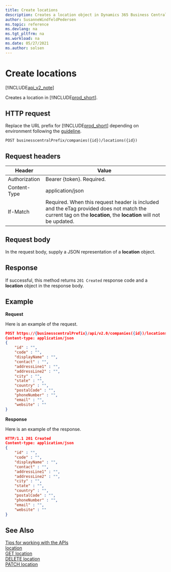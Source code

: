 ```yaml
---
title: Create locations
description: Creates a location object in Dynamics 365 Business Central.
author: SusanneWindfeldPedersen
ms.topic: reference
ms.devlang: na
ms.tgt_pltfrm: na
ms.workload: na
ms.date: 05/27/2021
ms.author: solsen
---
```


<!-- NOTE: This article is an auto-generated stub from the metadata file. -->
<!-- The sections marked with an EDIT_IS_REQUIRED require manual editing. -->
# Create locations

[!INCLUDE[api_v2_note](../../../includes/api_v2_note.md)]

Creates a location in [!INCLUDE[prod_short](../../../includes/prod_short.md)].

## HTTP request

Replace the URL prefix for [!INCLUDE[prod_short](../../../includes/prod_short.md)] depending on environment following the [guideline](../../v2.0/endpoints-apis-for-dynamics.md).
<!-- START>EDIT_IS_REQUIRED. There URL for accessing the endpoint might be different or there might be more than one -->
```
POST businesscentralPrefix/companies({id})/locations({id})
```
<!-- END>EDIT_IS_REQUIRED -->
## Request headers

|Header|Value|
|------|-----|
|Authorization  |Bearer {token}. Required. |
|Content-Type  |application/json|
|If-Match      |Required. When this request header is included and the eTag provided does not match the current tag on the **location**, the **location** will not be updated. |

## Request body

In the request body, supply a JSON representation of a **location** object.

## Response

If successful, this method returns ```201 Created``` response code and a **location** object in the response body.


## Example

**Request**

Here is an example of the request.
<!-- START>EDIT_IS_REQUIRED. There URL for accessing the endpoint might be different. Fill in the property values -->
```json
POST https://{businesscentralPrefix}/api/v2.0/companies({id})/locations({id})
Content-type: application/json
{
    "id" : "",
    "code" : "",
    "displayName" : "",
    "contact" : "",
    "addressLine1" : "",
    "addressLine2" : "",
    "city" : "",
    "state" : "",
    "country" : "",
    "postalCode" : "",
    "phoneNumber" : "",
    "email" : "",
    "website" : ""
}
```
<!-- END>EDIT_IS_REQUIRED -->
**Response**

Here is an example of the response.
<!-- START>EDIT_IS_REQUIRED. Fill in values for properties -->
```json
HTTP/1.1 201 Created
Content-type: application/json
{
    "id" : "",
    "code" : "",
    "displayName" : "",
    "contact" : "",
    "addressLine1" : "",
    "addressLine2" : "",
    "city" : "",
    "state" : "",
    "country" : "",
    "postalCode" : "",
    "phoneNumber" : "",
    "email" : "",
    "website" : ""
}
```
<!-- END>EDIT_IS_REQUIRED -->
## See Also

[Tips for working with the APIs](/dynamics365/business-central/dev-itpro/developer/devenv-connect-apps-tips)  
[location](../resources/dynamics_location.md)  
[GET location](dynamics_location_get.md)  
[DELETE location](dynamics_location_delete.md)  
[PATCH location](dynamics_location_update.md)  
